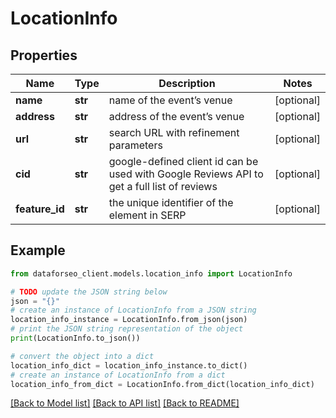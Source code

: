 # LocationInfo


## Properties

Name | Type | Description | Notes
------------ | ------------- | ------------- | -------------
**name** | **str** | name of the event’s venue | [optional] 
**address** | **str** | address of the event’s venue | [optional] 
**url** | **str** | search URL with refinement parameters | [optional] 
**cid** | **str** | google-defined client id can be used with Google Reviews API to get a full list of reviews | [optional] 
**feature_id** | **str** | the unique identifier of the element in SERP | [optional] 

## Example

```python
from dataforseo_client.models.location_info import LocationInfo

# TODO update the JSON string below
json = "{}"
# create an instance of LocationInfo from a JSON string
location_info_instance = LocationInfo.from_json(json)
# print the JSON string representation of the object
print(LocationInfo.to_json())

# convert the object into a dict
location_info_dict = location_info_instance.to_dict()
# create an instance of LocationInfo from a dict
location_info_from_dict = LocationInfo.from_dict(location_info_dict)
```
[[Back to Model list]](../README.md#documentation-for-models) [[Back to API list]](../README.md#documentation-for-api-endpoints) [[Back to README]](../README.md)


